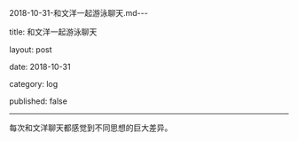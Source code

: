 2018-10-31-和文洋一起游泳聊天.md---

title: 和文洋一起游泳聊天

layout: post

date: 2018-10-31

category: log

published: false

---

每次和文洋聊天都感觉到不同思想的巨大差异。
